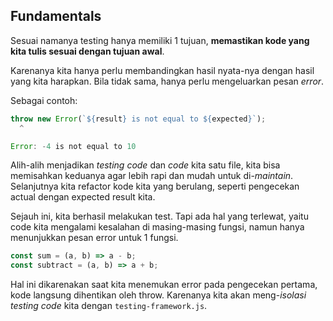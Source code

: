 ## Fundamentals

Sesuai namanya testing hanya memiliki 1 tujuan,
__memastikan kode yang kita tulis sesuai dengan tujuan awal__.

Karenanya kita hanya perlu membandingkan hasil nyata-nya dengan hasil yang kita harapkan. 
Bila tidak sama, hanya perlu mengeluarkan pesan _error_.

Sebagai contoh:
```js
throw new Error(`${result} is not equal to ${expected}`);
  ^

Error: -4 is not equal to 10
```

Alih-alih menjadikan _testing code_ dan _code_ kita satu file,
kita bisa memisahkan keduanya agar lebih rapi dan mudah untuk di-_maintain_.
Selanjutnya kita refactor kode kita yang berulang, seperti pengecekan actual dengan expected result kita.


Sejauh ini, kita berhasil melakukan test.
Tapi ada hal yang terlewat, yaitu code kita mengalami kesalahan di masing-masing fungsi,
namun hanya menunjukkan pesan error untuk 1 fungsi.

```js
const sum = (a, b) => a - b;
const subtract = (a, b) => a + b;
```

Hal ini dikarenakan saat kita menemukan error pada pengecekan pertama, kode langsung dihentikan oleh throw.
Karenanya kita akan meng-_isolasi testing code_ kita dengan `testing-framework.js`.
